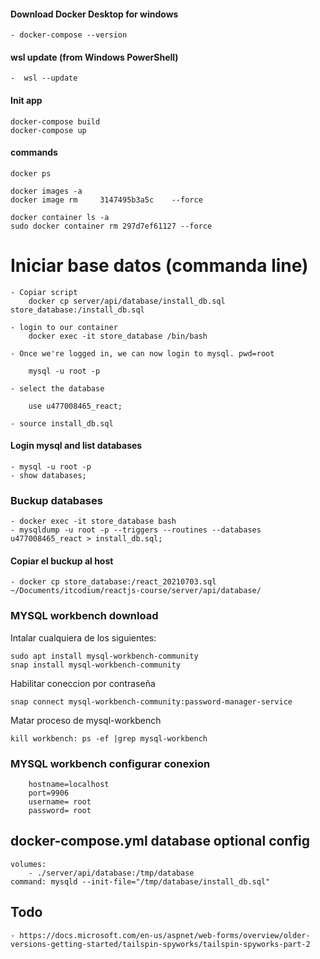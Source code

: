 
#### Download Docker Desktop for windows
    - docker-compose --version

#### wsl update (from Windows PowerShell)

    -  wsl --update

#### Init app

    docker-compose build
    docker-compose up

#### commands
    docker ps
    
    docker images -a
    docker image rm     3147495b3a5c    --force

    docker container ls -a
    sudo docker container rm 297d7ef61127 --force

# Iniciar base datos (commanda line)

    - Copiar script
        docker cp server/api/database/install_db.sql store_database:/install_db.sql

    - login to our container
        docker exec -it store_database /bin/bash

    - Once we're logged in, we can now login to mysql. pwd=root

        mysql -u root -p
        
    - select the database 

        use u477008465_react;	

    - source install_db.sql


#### Login mysql and list databases 
    
    - mysql -u root -p
    - show databases;

### Buckup databases

    - docker exec -it store_database bash
    - mysqldump -u root -p --triggers --routines --databases  u477008465_react > install_db.sql;
    
#### Copiar el buckup al host

    - docker cp store_database:/react_20210703.sql ~/Documents/itcodium/reactjs-course/server/api/database/
    
### MYSQL workbench download

Intalar cualquiera de los siguientes:

    sudo apt install mysql-workbench-community    
    snap install mysql-workbench-community
    
Habilitar coneccion por contraseña

    snap connect mysql-workbench-community:password-manager-service

Matar proceso de mysql-workbench

    kill workbench: ps -ef |grep mysql-workbench

### MYSQL workbench configurar conexion

        hostname=localhost
        port=9906
        username= root
        password= root

##  docker-compose.yml database optional config

    volumes:
        - ./server/api/database:/tmp/database
    command: mysqld --init-file="/tmp/database/install_db.sql"
    
## Todo

    - https://docs.microsoft.com/en-us/aspnet/web-forms/overview/older-versions-getting-started/tailspin-spyworks/tailspin-spyworks-part-2
